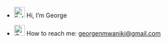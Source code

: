 <!---<h1 align="center" style="text-decoration:none;"> Hi there <img src="https://raw.githubusercontent.com/Tarikul-Islam-Anik/Animated-Fluent-Emojis/master/Emojis/Hand%20gestures/Waving%20Hand.png" alt="Waving Hand" width="50" height="50"> </h1> 

<p align="center"><img src="https://raw.githubusercontent.com/Tarikul-Islam-Anik/Animated-Fluent-Emojis/master/Emojis/People/Technologist.png" alt="Technologist" width="200" height="200" />
</p>
-->
<!--
**gmwaniki/gmwaniki** is a ✨ _special_ ✨ repository because its `README.md` (this file) appears on your GitHub profile.

Here are some ideas to get you started:
- 🔭 I’m currently working on ...
- 🌱 I’m currently learning ...
- 👯 I’m looking to collaborate on ...
- 🤔 I’m looking for help with 
- 👀 I’m interested in Web development with Typescript,Angular,Vue and Tailwind
- 🌱 I’m currently learning Angular.

- 😄 Pronouns: ...

![](https://komarev.com/ghpvc/?username=gmwaniki&style=for-the-badge)
- <img src="https://raw.githubusercontent.com/Tarikul-Islam-Anik/Animated-Fluent-Emojis/master/Emojis/Symbols/Bubbles.png" alt="Bubbles" width="25" height="25" /> Ask me about React,Vue,Angular,Node js,Typescript,C# and CSS
-->

- <img src="https://raw.githubusercontent.com/Tarikul-Islam-Anik/Animated-Fluent-Emojis/master/Emojis/Hand%20gestures/Folded%20Hands.png" alt="Folded Hands" width="25" height="25" /> Hi, I’m George
  
- <img src="https://raw.githubusercontent.com/Tarikul-Islam-Anik/Animated-Fluent-Emojis/master/Emojis/Activities/Crystal%20Ball.png" alt="Crystal Ball" width="25" height="25" /> How to reach me: georgenmwaniki@gmail.com
<!--
- <img src="https://raw.githubusercontent.com/Tarikul-Islam-Anik/Animated-Fluent-Emojis/master/Emojis/Travel%20and%20places/High%20Voltage.png" alt="High Voltage" width="25" height="25" /> Fun fact: The world's first computer bug was a real life moth causing issues in computer hardware, it was recorded by Computer Scientist Grace Hopper in 1947 <img src="https://raw.githubusercontent.com/Tarikul-Islam-Anik/Telegram-Animated-Emojis/main/People/Woman%20Technologist.webp" alt="Woman Technologist" width="25" height="25" />
-->  

